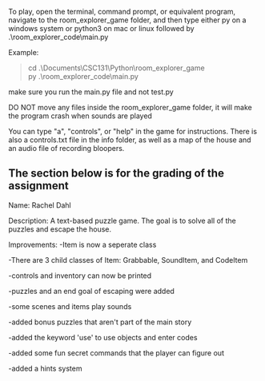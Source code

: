 To play, open the terminal, command prompt, or equivalent program,
navigate to the room_explorer_game folder, and then type either py
on a windows system or python3 on mac or linux followed by
.\room_explorer_code\main.py

Example:
> cd .\Documents\CSC131\Python\room_explorer_game\
> py .\room_explorer_code\main.py

make sure you run the main.py file and not test.py

DO NOT move any files inside the room_explorer_game folder, it will
make the program crash when sounds are played

You can type "a", "controls", or "help" in the game for instructions.
There is also a controls.txt file in the info folder, as well as 
a map of the house and an audio file of recording bloopers.


The section below is for the grading of the assignment
------------------------------------------------------                                                                                                                                         
Name: 
Rachel Dahl
                                                                                                                                         
Description: 
A text-based puzzle game. The goal is to 
solve all of the puzzles and escape the house.
                                                                                                                                         
Improvements: 
-Item is now a seperate class

-There are 3 child classes of Item: Grabbable, SoundItem, and CodeItem

-controls and inventory can now be printed

-puzzles and an end goal of escaping were added

-some scenes and items play sounds

-added bonus puzzles that aren't part of the main story

-added the keyword 'use' to use objects and enter codes

-added some fun secret commands that the player can figure out

-added a hints system
